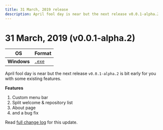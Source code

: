 ```yaml
---
title: 31 March, 2019 release
description: April fool day is near but the next release v0.0.1-alpha.2 is bit early for you with some existing features.
---
```


# 31 March, 2019 (v0.0.1-alpha.2)

| OS | Format |
| -- | -- |
| **Windows** | [`.exe`](/download/windows/thermalsetup-0.0.1-alpha.2.exe) |

April fool day is near but the next release `v0.0.1-alpha.2` is bit early for you with some existing features.

**Features**

1. Custom menu bar
2. Split welcome & repository list
3. About page
4. and a bug fix

Read [full change log](https://www.notion.so/gitthermal/Release-notes-7d77751a39484413b7ca8564b3f390a9#44c1fbfc26874e83bae30cf486c32cc6) for this update.